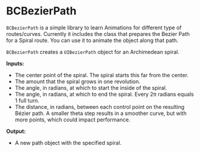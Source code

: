 # BCBezierPath

`BCBezierPath` is a simple library to learn Animations for different type of routes/curves.
Currently it includes the class that prepares the Bezier Path for a Spiral route. You can use it to animate the object along that path.

`BCBezierPath` creates a `UIBezierPath` object for an Archimedean spiral.

**Inputs:**

 - The center point of the spiral. The spiral starts this far from the    center.
 - The amount that the spiral grows in one revolution.
 - The angle, in radians, at which to start the inside of the spiral.
 - The angle, in radians, at which to end the spiral. Every 2π radians    equals 1 full turn.
 - The distance, in radians, between each control point on the resulting Bézier path. A smaller theta step results in a smoother curve, but with more points, which could impact performance.

**Output:**

 - A new path object with the specified spiral.
